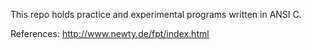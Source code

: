 This repo holds practice and experimental programs written in ANSI C.

References:
http://www.newty.de/fpt/index.html
